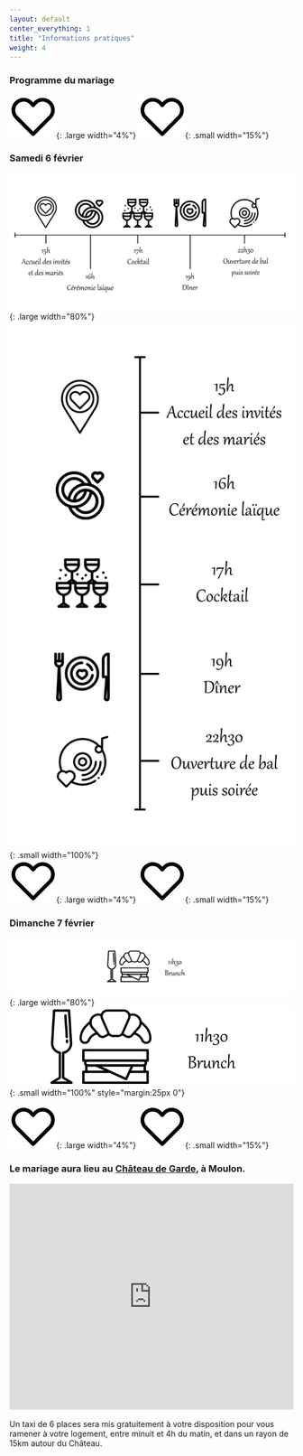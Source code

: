 ```yaml
---
layout: default
center_everything: 1
title: "Informations pratiques"
weight: 4
---
```



### Programme du mariage

![](assets/Coeur.jpg){: .large width="4%"} 
![](assets/Coeur.jpg){: .small width="15%"} 

### Samedi 6 février

![](assets/Programme.jpg){: .large width="80%"}
![](assets/ProgrmameTel.jpg){: .small width="100%"}  
![](assets/Coeur.jpg){: .large width="4%"} 
![](assets/Coeur.jpg){: .small width="15%"} 

### Dimanche 7 février 

![](assets/Brunch.jpg){: .large width="80%"}
![](assets/BrunchTel.jpg){: .small width="100%" style="margin:25px 0"}  

![](assets/Coeur.jpg){: .large width="4%"} 
![](assets/Coeur.jpg){: .small width="15%"} 

### Le mariage aura lieu au [Château de Garde](https://chateaudegarde.com/), à Moulon.
<iframe src="https://www.google.com/maps/embed?pb=!1m18!1m12!1m3!1d4758.121377013103!2d-0.21830238666508295!3d44.83794374170417!2m3!1f0!2f0!3f0!3m2!1i1024!2i768!4f13.1!3m3!1m2!1s0xd554532dc533345%3A0x6049a9547322ec03!2sCh%C3%A2teau%20de%20Garde!5e0!3m2!1sfr!2sfr!4v1595537776165!5m2!1sfr!2sfr" style="border:0;" allowfullscreen="" aria-hidden="false" tabindex="0" width="100%" height="400" frameborder="0"></iframe>

Un taxi de 6 places sera mis gratuitement à votre disposition pour vous ramener à votre logement, entre minuit et 4h du matin, et dans un rayon de 15km autour du Château.
